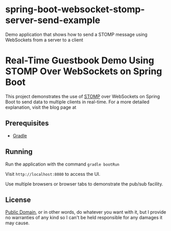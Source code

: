 # spring-boot-websocket-stomp-server-send-example
Demo application that shows how to send a STOMP message using WebSockets from a server to a client

# Real-Time Guestbook Demo Using STOMP Over WebSockets on Spring Boot

This project demonstrates the use of [STOMP](https://stomp.github.io/) over WebSockets on Spring Boot to send data to multiple clients in real-time. For a more detailed explanation, visit the blog page at 

## Prerequisites

- [Gradle](https://gradle.org/)

## Running

Run the application with the command ```gradle bootRun```

Visit ```http://localhost:8080``` to access the UI.

Use multiple browsers or browser tabs to demonstrate the pub/sub facility.

## License

[Public Domain](http://choosealicense.com/licenses/unlicense/), or in other words, do whatever you want with it, but I provide no warranties of any kind so I can't be held responsible for any damages it may cause.
